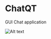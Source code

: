 # ChatQT
GUI Chat application

![Alt text](http://kp27112.zut.edu.pl/images/example/im2.png "Optional title")
